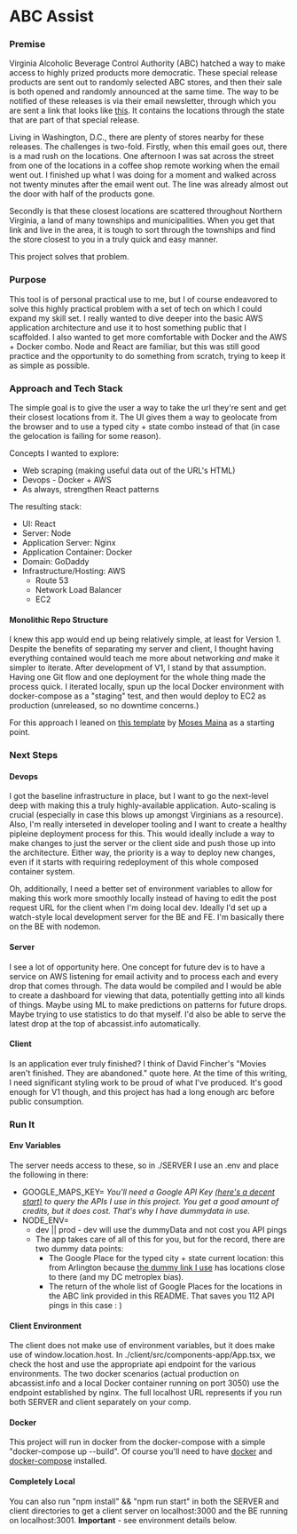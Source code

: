 # ABC Assist 
### Premise

Virginia Alcoholic Beverage Control Authority (ABC) hatched a way to make access to highly prized products more democratic. These special release products are sent out to randomly selected ABC stores, and then their sale is both opened and randomly announced at the same time. The way to be notified of these releases is via their email newsletter, through which you are sent a link that looks like [this](https://www.abc.virginia.gov/limited/allocated_stores_02_06_2023_02_30_pmlhHUeqm1xIf7QPX8FDXhde8V.html). It contains the locations through the state that are part of that special release. 

Living in Washington, D.C., there are plenty of stores nearby for these releases. The challenges is two-fold. Firstly, when this email goes out, there is a mad rush on the locations. One afternoon I was sat across the street from one of the locations in a coffee shop remote working when the email went out. I finished up what I was doing for a moment and walked across not twenty minutes after the email went out. The line was already almost out the door with half of the products gone.

Secondly is that these closest locations are scattered throughout Northern Virginia, a land of many townships and municipalities. When you get that link and live in the area, it is tough to sort through the townships and find the store closest to you in a truly quick and easy manner. 

This project solves that problem. 

### Purpose

This tool is of personal practical use to me, but I of course endeavored to solve this highly practical problem with a set of tech on which I could expand my skill set. I really wanted to dive deeper into the basic AWS application architecture and use it to host something public that I scaffolded. I also wanted to get more comfortable with Docker and the AWS + Docker combo. Node and React are familiar, but this was still good practice and the opportunity to do something from scratch, trying to keep it as simple as possible. 

### Approach and Tech Stack

The simple goal is to give the user a way to take the url they're sent and get their closest locations from it. The UI gives them a way to geolocate from the browser and to use a typed city + state combo instead of that (in case the gelocation is failing for some reason).

Concepts I wanted to explore:
* Web scraping (making useful data out of the URL's HTML) 
* Devops - Docker + AWS
* As always, strengthen React patterns

The resulting stack:
* UI: React
* Server: Node 
* Application Server: Nginx
* Application Container: Docker
* Domain: GoDaddy
* Infrastructure/Hosting: AWS
  * Route 53
  * Network Load Balancer
  * EC2

#### Monolithic Repo Structure 

I knew this app would end up being relatively simple, at least for Version 1. Despite the benefits of separating my server and client, I thought having everything contained would teach me more about networking *and* make it simpler to iterate. After development of V1, I stand by that assumption. Having one Git flow and one deployment for the whole thing made the process quick. I iterated locally, spun up the local Docker environment with docker-compose as a "staging" test, and then would deploy to EC2 as production (unreleased, so no downtime concerns.)

For this approach I leaned on [this template](https://www.webscale.com/engineering-education/build-and-dockerize-a-full-stack-react-app-with-node-js-mysql-and-nginx/) by [Moses Maina](https://github.com/mosesreigns) as a starting point. 

### Next Steps

#### Devops

I got the baseline infrastructure in place, but I want to go the next-level deep with making this a truly highly-available application. Auto-scaling is crucial (especially in case this blows up amongst Virginians as a resource). Also, I'm really interseted in developer tooling and I want to create a healthy pipleine deployment process for this. This would ideally include a way to make changes to just the server or the client side and push those up into the architecture. Either way, the priority is a way to deploy new changes, even if it starts with requiring redeployment of this whole composed container system. 

Oh, additionally, I need a better set of environment variables to allow for making this work more smoothly locally instead of having to edit the post request URL for the client when I'm doing local dev. Ideally I'd set up a watch-style local development server for the BE and FE. I'm basically there on the BE with nodemon. 

#### Server

I see a lot of opportunity here. One concept for future dev is to have a service on AWS listening for email activity and to process each and every drop that comes through. The data would be compiled and I would be able to create a dashboard for viewing that data, potentially getting into all kinds of things. Maybe using ML to make predictions on patterns for future drops. Maybe trying to use statistics to do that myself. I'd also be able to serve the latest drop at the top of abcassist.info automatically. 

#### Client

Is an application ever truly finished? I think of David Fincher's "Movies aren't finished. They are abandoned." quote here. At the time of this writing, I need significant styling work to be proud of what I've produced. It's good enough for V1 though, and this project has had a long enough arc before public consumption. 

### Run It

#### Env Variables
The server needs access to these, so in ./SERVER I use an .env and place the following in there:
* GOOGLE_MAPS_KEY= *You'll need a Google API Key [(here's a decent start)](https://developers.google.com/maps/documentation/places/web-service/cloud-setup) to query the APIs I use in this project. You get a good amount of credits, but it does cost. That's why I have dummydata in use.*
* NODE_ENV= 
  * dev || prod - dev will use the dummyData and not cost you API pings
  * The app takes care of all of this for you, but for the record, there are two dummy data points:
    * The Google Place for the typed city + state current location: this from Arlington because [the dummy link I use](https://www.abc.virginia.gov/limited/allocated_stores_02_06_2023_02_30_pmlhHUeqm1xIf7QPX8FDXhde8V.html) has locations close to there (and my DC metroplex bias). 
    * The return of the whole list of Google Places for the locations in the ABC link provided in this README. That saves you 112 API pings in this case : ) 

#### Client Environment
The client does not make use of environment variables, but it does make use of window.location.host. In ./client/src/components-app/App.tsx, we check the host and use the appropriate api endpoint for the various environments. The two docker scenarios (actual production on abcassist.info and a local Docker container running on port 3050) use the endpoint established by nginx. The full localhost URL represents if you run both SERVER and client separately on your comp. 

#### Docker 
This project will run in docker from the docker-compose with a simple "docker-compose up --build". Of course you'll need to have [docker](https://docs.docker.com/engine/install/) and [docker-compose](https://docs.docker.com/compose/install/linux/) installed. 

#### Completely Local
You can also run "npm install" && "npm run start" in both the SERVER and client directories to get a client server on localhost:3000 and the BE running on localhost:3001. **Important** - see environment details below. 

